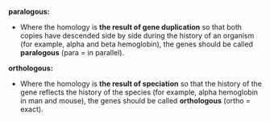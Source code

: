 **paralogous:**

>> 
- Where the homology is **the result of gene duplication** so that both copies have descended side by side during the history of an organism (for example, alpha and beta hemoglobin), the genes should be called **paralogous** (para = in parallel).

**orthologous:**

>> 
- Where the homology is **the result of speciation** so that the history of the gene reflects the history of the species (for example, alpha hemoglobin in man and mouse), the genes should be called **orthologous** (ortho = exact).
